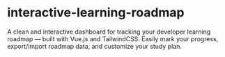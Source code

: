 # interactive-learning-roadmap
A clean and interactive dashboard for tracking your developer learning roadmap — built with Vue.js and TailwindCSS. Easily mark your progress, export/import roadmap data, and customize your study plan.
